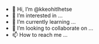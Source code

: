 - 👋 Hi, I’m @kkeohitlhetse
- 👀 I’m interested in ...
- 🌱 I’m currently learning ...
- 💞️ I’m looking to collaborate on ...
- 📫 How to reach me ...

<!---
kkeohitlhetse/kkeohitlhetse is a ✨ special ✨ repository because its `README.md` (this file) appears on your GitHub profile.
You can click the Preview link to take a look at your changes.
--->
